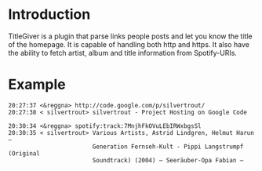 # Introduction #

TitleGiver is a plugin that parse links people posts and let you know the title of the homepage. It is capable of handling both http and https. It also have the ability to fetch artist, album and title information from Spotify-URIs.

# Example #
```
20:27:37 <&reggna> http://code.google.com/p/silvertrout/
20:27:38 < silvertrout> silvertrout - Project Hosting on Google Code
```

```
20:30:34 <&reggna> spotify:track:7MnjhFkOVuLEbIRWxbgsSl
20:30:35 < silvertrout> Various Artists, Astrid Lindgren, Helmut Harun — 
                        Generation Fernseh-Kult - Pippi Langstrumpf (Original 
                        Soundtrack) (2004) — Seeräuber-Opa Fabian — 
```